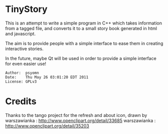TinyStory 
===================================
This is an attempt to write a simple program in C++ which takes information from a tagged file, 
and converts it to a small story book generated in html and javascript. 

The aim is to provide people with a simple interface to ease them in creating interactive stories. 

In the future, maybe Qt will be used in order to provide a simple interface for even easier use!

    Author:  psyomn
    Date:    Thu May 26 03:01:20 EDT 2011
    License: GPLv3

Credits
====================================
Thanks to the tango project for the refresh and about icon, drawn by
    warszawianka : http://www.openclipart.org/detail/33685
    warszawianka : http://www.openclipart.org/detail/35203
